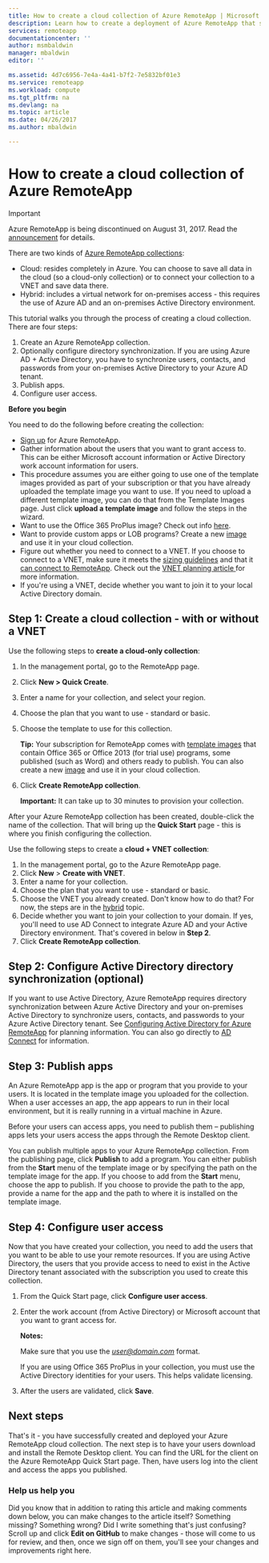 ```yaml
---
title: How to create a cloud collection of Azure RemoteApp | Microsoft Docs
description: Learn how to create a deployment of Azure RemoteApp that saves data in the Azure cloud.
services: remoteapp
documentationcenter: ''
author: msmbaldwin
manager: mbaldwin
editor: ''

ms.assetid: 4d7c6956-7e4a-4a41-b7f2-7e5832bf01e3
ms.service: remoteapp
ms.workload: compute
ms.tgt_pltfrm: na
ms.devlang: na
ms.topic: article
ms.date: 04/26/2017
ms.author: mbaldwin

---
```

# How to create a cloud collection of Azure RemoteApp
> [!IMPORTANT]
> Azure RemoteApp is being discontinued on August 31, 2017. Read the [announcement](https://go.microsoft.com/fwlink/?linkid=821148) for details.
> 
> 

There are two kinds of [Azure RemoteApp collections](remoteapp-collections.md): 

* Cloud: resides completely in Azure. You can choose to save all data in the cloud (so a cloud-only collection) or to connect your collection to a VNET and save data there.   
* Hybrid: includes a virtual network for on-premises access - this requires the use of Azure AD and an on-premises Active Directory environment.

This tutorial walks you through the process of creating a cloud collection. There are four steps: 

1. Create an Azure RemoteApp collection.
2. Optionally configure directory synchronization. If you are using Azure AD + Active Directory, you have to synchronize users, contacts, and passwords from your on-premises Active Directory to your Azure AD tenant.
3. Publish apps.
4. Configure user access.

**Before you begin**

You need to do the following before creating the collection:

* [Sign up](https://azure.microsoft.com/services/remoteapp/) for Azure RemoteApp. 
* Gather information about the users that you want to grant access to. This can be either Microsoft account information or Active Directory work account information for users.
* This procedure assumes you are either going to use one of the template images provided as part of your subscription or that you have already uploaded the template image you want to use. If you need to upload a different template image, you can do that from the Template Images page. Just click **upload a template image** and follow the steps in the wizard. 
* Want to use the Office 365 ProPlus image? Check out info [here](remoteapp-officesubscription.md).
* Want to provide custom apps or LOB programs? Create a new [image](remoteapp-imageoptions.md) and use it in your cloud collection.
* Figure out whether you need to connect to a VNET. If you choose to connect to a VNET, make sure it meets the [sizing guidelines](remoteapp-vnetsizing.md) and that it [can connect to RemoteApp](remoteapp-vnet.md). Check out the [VNET planning article ](remoteapp-planvnet.md)for more information.
* If you're using a VNET, decide whether you want to join it to your local Active Directory domain.

## Step 1: Create a cloud collection - with or without a VNET
Use the following steps to **create a cloud-only collection**:

1. In the management portal, go to the RemoteApp page.
2. Click **New > Quick Create**.
3. Enter a name for your collection, and select your region.
4. Choose the plan that you want to use - standard or basic.
5. Choose the template to use for this collection. 
   
    **Tip:** Your subscription for RemoteApp comes with [template images](remoteapp-images.md) that contain Office 365 or Office 2013 (for trial use) programs, some published (such as Word) and others ready to publish. You can also create a new [image](remoteapp-imageoptions.md) and use it in your cloud collection.
6. Click **Create RemoteApp collection**.
   
    **Important:** It can take up to 30 minutes to provision your collection.

After your Azure RemoteApp collection has been created, double-click the name of the collection. That will bring up the **Quick Start** page - this is where you finish configuring the collection.

Use the following steps to create a **cloud + VNET collection**:

1. In the management portal, go to the Azure RemoteApp page.
2. Click **New** > **Create with VNET**.
3. Enter a name for your collection.
4. Choose the plan that you want to use - standard or basic.
5. Choose the VNET you already created. Don't know how to do that? For now, the steps are in the [hybrid](remoteapp-create-hybrid-deployment.md) topic.
6. Decide whether you want to join your collection to your domain. If yes, you'll need to use AD Connect to integrate Azure AD and your Active Directory environment. That's covered in below in **Step 2**.
7. Click **Create RemoteApp collection**.

## Step 2: Configure Active Directory directory synchronization (optional)
If you want to use Active Directory, Azure RemoteApp requires directory synchronization between Azure Active Directory and your on-premises Active Directory to synchronize users,  contacts, and passwords to your Azure Active Directory tenant. See [Configuring Active Directory for Azure RemoteApp](remoteapp-ad.md) for planning information. You can also go directly to [AD Connect](https://blogs.technet.microsoft.com/enterprisemobility/2014/08/04/connecting-ad-and-azure-ad-only-4-clicks-with-azure-ad-connect/) for information.

## Step 3: Publish apps
An Azure RemoteApp app is the app or program that you provide to your users. It is located in the template image you uploaded for the collection. When a user accesses an app, the app appears to run in their local environment, but it is really running in a virtual machine in Azure. 

Before your users can access apps, you need to publish them – publishing apps lets your users access the apps through the Remote Desktop client.

You can publish multiple apps to your Azure RemoteApp collection. From the publishing page, click **Publish** to add a program. You can either publish from the **Start** menu of the template image or by specifying the path on the template image for the app. If you choose to add from the **Start** menu, choose the app to publish. If you choose to provide the path to the app, provide a name for the app and the path to where it is installed on the template image.

## Step 4: Configure user access
Now that you have created your collection, you need to add the users that you want to be able to use your remote resources. If you are using Active Directory, the users that you provide access to need to exist in the Active Directory tenant associated with the subscription you used to create this collection.

1. From the Quick Start page, click **Configure user access**. 
2. Enter the work account (from Active Directory) or Microsoft account that you want to grant access for.
   
   **Notes:** 
   
   Make sure that you use the *user@domain.com* format.
   
   If you are using Office 365 ProPlus in your collection, you must use the Active Directory identities for your users. This helps validate licensing. 
3. After the users are validated, click **Save**.

## Next steps
That's it - you have successfully created and deployed your Azure RemoteApp cloud collection. The next step is to have your users download and install the Remote Desktop client. You can find the URL for the client on the Azure RemoteApp Quick Start page. Then, have users log into the client and access the apps you published.

### Help us help you
Did you know that in addition to rating this article and making comments down below, you can make changes to the article itself? Something missing? Something wrong? Did I write something that's just confusing? Scroll up and click **Edit on GitHub** to make changes - those will come to us for review, and then, once we sign off on them, you'll see your changes and improvements right here.

